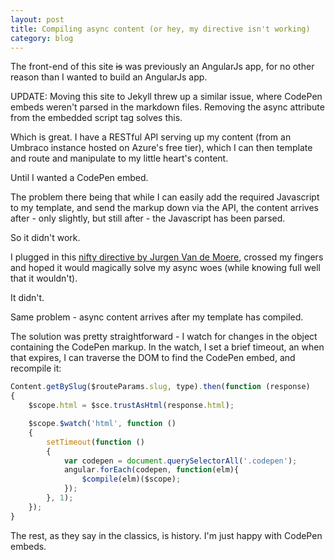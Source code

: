 ```yaml
---
layout: post
title: Compiling async content (or hey, my directive isn't working)
category: blog
---
```


The front-end of this site <del>is</del> was previously an AngularJs app, for no other reason than I wanted to build an AngularJs app.

UPDATE: Moving this site to Jekyll threw up a similar issue, where CodePen embeds weren't parsed in the markdown files. Removing the async attribute from the embedded script tag solves this.

Which is great. I have a RESTful API serving up my content (from an Umbraco instance hosted on Azure's free tier), which I can then template and route and manipulate to my little heart's content.

Until I wanted a CodePen embed.

The problem there being that while I can easily add the required Javascript to my template, and send the markup down via the API, the content arrives after - only slightly, but still after - the Javascript has been parsed.

So it didn't work.

I plugged in this [nifty directive by Jurgen Van de Moere](https://github.com/jvandemo/angular-embed-codepen), crossed my fingers and hoped it would magically solve my async woes (while knowing full well that it wouldn't).

It didn't.

Same problem - async content arrives after my template has compiled.

The solution was pretty straightforward - I watch for changes in the object containing the CodePen markup. In the watch, I set a brief timeout, an when that expires, I can traverse the DOM to find the CodePen embed, and recompile it:

```js
Content.getBySlug($routeParams.slug, type).then(function (response)
{
    $scope.html = $sce.trustAsHtml(response.html);

    $scope.$watch('html', function ()
    {
        setTimeout(function ()
        {
            var codepen = document.querySelectorAll('.codepen');
            angular.forEach(codepen, function(elm){
                $compile(elm)($scope);
            });          
        }, 1);
    });
}
```

The rest, as they say in the classics, is history. I'm just happy with CodePen embeds.
